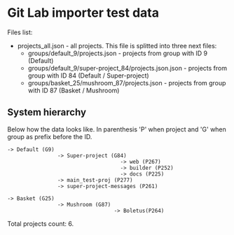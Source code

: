 # Git Lab importer test data
Files list:

- projects_all.json - all projects. This file is splitted into three next files:
    - groups/default_9/projects.json - projects from group with ID 9 (Default)
    - groups/default_9/super-project_84/projects.json.json - projects from group with ID 84 (Default / Super-project)
    - groups/basket_25/mushroom_87/projects.json - projects from group with ID 87 (Basket / Mushroom) 

## System hierarchy
Below how the data looks like. In parenthesis 'P' when project and 'G' when group as prefix before the ID.

```
-> Default (G9) 
                -> Super-project (G84)
                                    -> web (P267)
                                    -> builder (P252)
                                    -> docs (P225)
                -> main_test-proj (P277)
                -> super-project-messages (P261)

-> Basket (G25)
                -> Mushroom (G87)
                                  -> Boletus(P264)
```             

Total projects count: 6.